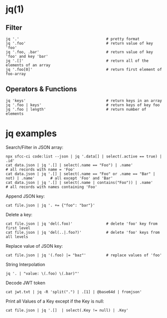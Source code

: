 # jq(1)

## Filter

    jq '.'                                       # pretty format
    jq '.foo'                                    # return value of key 'foo'
    jq '.foo, .bar'                              # return value of key 'foo' and key 'bar'
    jq '.[]'                                     # return all of the elements of an array
    jq '.foo[0]'                                 # return first element of foo-array

## Operators & Functions

    jq 'keys'                                    # return keys in an array
    jq '.foo | keys'                             # return keys of key foo
    jq '.foo | length'                           # return number of elements

# jq examples

  Search/Filter in JSON array:

    npx sfcc-ci code:list --json | jq '.data[] | select(.active == true) | .id'
    cat data.json | jq '.[] | select(.name == "Foo") | .name'                               # all records with name = 'Foo'
    cat data.json | jq '.[] | select(.name == "Foo" or .name == "Bar" | not) | .name'       # all except 'Foo' and 'Bar'
    cat data.json | jq '.[] | select(.name | contains("Foo")) | .name'                      # all records with names containing 'Foo'

  Append JSON key:

    cat file.json | jq '. += {"foo": "bar"}'

  Delete a key:

    cat file.json | jq 'del(.foo)'               # delete 'foo' key from first level
    cat file.json | jq 'del(..|.foo?)'           # delete 'foo' keys from all levels

  Replace value of JSON key:

    cat file.json | jq '(.foo) |= "baz"'         # replace values of 'foo'

  String Interpolation

    jq '. | "value: \(.foo) \(.bar)"'

  Decode JWT token

    cat jwt.txt | jq -R 'split(".") | .[1] | @base64d | fromjson'

  Print all Values of a Key except if the Key is null:

    cat file.json | jq '.[]  | select(.Key != null) | .Key'
